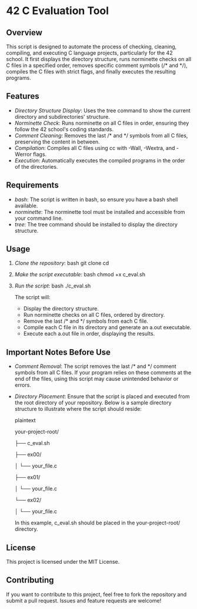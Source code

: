 # 42 C Evaluation Tool

## Overview

This script is designed to automate the process of checking, cleaning, compiling, and executing C language projects, particularly for the 42 school. It first displays the directory structure, runs norminette checks on all C files in a specified order, removes specific comment symbols (/* and */), compiles the C files with strict flags, and finally executes the resulting programs.

## Features

- *Directory Structure Display*: Uses the tree command to show the current directory and subdirectories' structure.
- *Norminette Check*: Runs norminette on all C files in order, ensuring they follow the 42 school's coding standards.
- *Comment Cleaning*: Removes the last /* and */ symbols from all C files, preserving the content in between.
- *Compilation*: Compiles all C files using cc with -Wall, -Wextra, and -Werror flags.
- *Execution*: Automatically executes the compiled programs in the order of the directories.

## Requirements

- *bash*: The script is written in bash, so ensure you have a bash shell available.
- *norminette*: The norminette tool must be installed and accessible from your command line.
- *tree*: The tree command should be installed to display the directory structure.

## Usage

1. *Clone the repository*:
    bash
    git clone <repository-url>
    cd <repository-directory>
    

2. *Make the script executable*:
    bash
    chmod +x c_eval.sh
    

3. *Run the script*:
    bash
    ./c_eval.sh
    

    The script will:
    - Display the directory structure.
    - Run norminette checks on all C files, ordered by directory.
    - Remove the last /* and */ symbols from each C file.
    - Compile each C file in its directory and generate an a.out executable.
    - Execute each a.out file in order, displaying the results.

## Important Notes Before Use

- *Comment Removal*: The script removes the last /* and */ comment symbols from all C files. If your program relies on these comments at the end of the files, using this script may cause unintended behavior or errors.
  
- *Directory Placement*: Ensure that the script is placed and executed from the root directory of your repository. Below is a sample directory structure to illustrate where the script should reside:

    plaintext
  
    your-project-root/
  
    ├── c_eval.sh
  
    ├── ex00/
  
    │   └── your_file.c
  
    ├── ex01/

    │   └── your_file.c
  
    └── ex02/
  
    │   └── your_file.c
    

    In this example, c_eval.sh should be placed in the your-project-root/ directory.

## License

This project is licensed under the MIT License.

## Contributing

If you want to contribute to this project, feel free to fork the repository and submit a pull request. Issues and feature requests are welcome!
